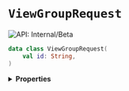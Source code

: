# `ViewGroupRequest`


![API: Internal/Beta](https://img.shields.io/static/v1?label=API&message=Internal/Beta&color=red&style=flat-square)



```kotlin
data class ViewGroupRequest(
    val id: String,
)
```

<details>
<summary>
<b>Properties</b>
</summary>

<details>
<summary>
<code>id</code>: <code><code><a href='https://kotlinlang.org/api/latest/jvm/stdlib/kotlin/-string/'>String</a></code></code>
</summary>





</details>



</details>

